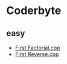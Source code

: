 # Coderbyte 

## easy 
  - [First Factorial.cpp](https://coderbyte.com/information/First%20Factorial.cpp)
  - [First Reverse.cpp](https://coderbyte.com/information/First%20Reverse.cpp)

